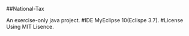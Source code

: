 ##National-Tax

An exercise-only java project.
#IDE
MyEclipse 10(Eclispe 3.7).
#License
Using MIT Lisence.
